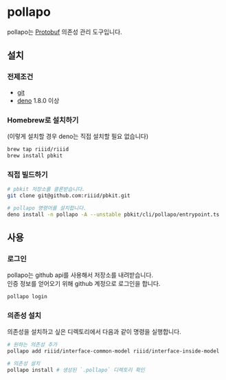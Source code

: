# pollapo
pollapo는 [Protobuf][protobuf] 의존성 관리 도구입니다.

[protobuf]: https://developers.google.com/protocol-buffers


## 설치
### 전제조건
- [git](https://git-scm.com/)
- [deno](https://deno.land/) 1.8.0 이상

### Homebrew로 설치하기

(이렇게 설치할 경우 deno는 직접 설치할 필요 없습니다)
```sh
brew tap riiid/riiid
brew install pbkit
```

### 직접 빌드하기

```sh
# pbkit 저장소를 클론받습니다.
git clone git@github.com:riiid/pbkit.git

# pollapo 명령어를 설치합니다.
deno install -n pollapo -A --unstable pbkit/cli/pollapo/entrypoint.ts
```


## 사용

### 로그인
pollapo는 github api를 사용해서 저장소를 내려받습니다.\
인증 정보를 얻어오기 위해 github 계정으로 로그인을 합니다.
```sh
pollapo login
```

### 의존성 설치
의존성을 설치하고 싶은 디렉토리에서 다음과 같이 명령을 실행합니다.
```sh
# 원하는 의존성 추가
pollapo add riiid/interface-common-model riiid/interface-inside-model

# 의존성 설치
pollapo install # 생성된 `.pollapo` 디렉토리 확인
```
